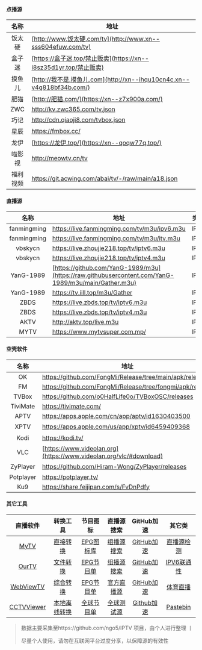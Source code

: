 #### 点播源

|   名称   | 地址                                                         |
| :------: | ------------------------------------------------------------ |
|  饭太硬  | [http://www.饭太硬.com/tv](http://www.xn--sss604efuw.com/tv) |
|  盒子迷  | [https://盒子迷.top/禁止贩卖](https://xn--i8sz35d1yr.top/禁止贩卖) |
|  摸鱼儿  | [http://我不是.摸鱼儿.com](http://xn--ihqu10cn4c.xn--v4q818bf34b.com/) |
|   肥猫   | [http://肥猫.com/](https://xn--z7x900a.com/)                 |
|   ZWC    | http://kv.zwc365.com/tv.json                                 |
|   巧记   | http://cdn.qiaoji8.com/tvbox.json                            |
|   星辰   | https://fmbox.cc/                                            |
|   龙伊   | [https://龙伊.top/](https://xn--qoqw77q.top/)                |
|  喵影视  | http://meowtv.cn/tv                                          |
| 福利视频 | https://git.acwing.com/abai/tv/-/raw/main/a18.json           |

#### 直播源

|    名称     | 地址                                                         | 类型 |
| :---------: | ------------------------------------------------------------ | :--: |
| fanmingming | https://live.fanmingming.com/tv/m3u/ipv6.m3u                 | IPV6 |
| fanmingming | https://live.fanmingming.com/tv/m3u/itv.m3u                  | IPV4 |
|   vbskycn   | https://live.zhoujie218.top/tv/iptv6.m3u                     | IPV6 |
|   vbskycn   | https://live.zhoujie218.top/tv/iptv4.m3u                     | IPV4 |
|  YanG-1989  | [https://github.com/YanG-1989/m3u](https://raw.githubusercontent.com/YanG-1989/m3u/main/Gather.m3u) | IPV6 |
|  YanG-1989  | https://tv.iill.top/m3u/Gather                               | IPV4 |
|    ZBDS     | https://live.zbds.top/tv/iptv6.m3u                           | IPV6 |
|    ZBDS     | https://live.zbds.top/tv/iptv4.m3u                           | IPV4 |
|    AKTV     | http://aktv.top/live.m3u                                     | IPV4 |
|    MYTV     | https://www.mytvsuper.com.mp/                                | IPV4 |

#### 空壳软件

|   名称    | 地址                                                         |  备注   |
| :-------: | ------------------------------------------------------------ | :-----: |
|    OK     | https://github.com/FongMi/Release/tree/main/apk/release      | Android |
|    FM     | https://github.com/FongMi/Release/tree/fongmi/apk/release    | Android |
|   TVBox   | https://github.com/o0HalfLife0o/TVBoxOSC/releases            | Android |
| TiviMate  | https://tivimate.com/                                        | Android |
|   APTV    | https://apps.apple.com/cn/app/aptv/id1630403500              |   iOS   |
|   XPTV    | https://apps.apple.com/us/app/xptv/id6459409368              | 美区iOS |
|   Kodi    | https://kodi.tv/                                             | 全平台  |
|    VLC    | [https://www.videolan.org](https://www.videolan.org/vlc/#download) | 全平台  |
| ZyPlayer  | https://github.com/Hiram-Wong/ZyPlayer/releases              | 多平台  |
| Potplayer | https://potplayer.tv/                                        | Windows |
|    Ku9    | https://share.feijipan.com/s/FvDnPdfy                        | Android |

#### 其它工具

|                           直播软件                           |                           转换工具                           |                      节目图标                       |                          直播源搜索                          |               GitHub加速               |                          其它类                          |
| :----------------------------------------------------------: | :----------------------------------------------------------: | :-------------------------------------------------: | :----------------------------------------------------------: | :------------------------------------: | :------------------------------------------------------: |
|    [MyTV](https://github.com/lizongying/my-tv-0/releases)    |      [直接转换](https://guihet.com/convert-m3u-js.html)      | [EPG图标库](https://assets.livednow.com/guide.html) |              [组播源搜索](http://tonkiang.us/?)              |  [GitHub加速](https://gh-proxy.com/)   | [直播源检测](https://github.com/zhimin-dev/iptv-checker) |
|   [OurTV](https://github.com/andandroidor/ourtv/releases)    |             [文件转换](https://zbds.top/tools/)              |           [EPG节目单](https://e.erw.cc/)            |     [组播源搜索](http://www.foodieguide.com/iptvsearch)      | [GitHub加速](https://github.akams.cn/) |            [IPV6联通性](https://testipv6.cn/)            |
| [WebViewTV](https://github.com/hxh19950701/WebViewTvLive/releases) |               [综合转换](https://tools.v1.mk/)               |       [EPG节目单](http://epg.51zmt.top:8000)        |          [官方直播源](https://iptv-org.github.io/)           | [GitHub加速](https://xiake.pro/)  |          [体育直播](http://www.qiumi1314.com/)           |
| [CCTVViewer](https://github.com/Eanya-Tonic/CCTV_Viewer/releases) | [本地离线转换](https://github.com/sublime2025/IPTV/blob/main/html) |     [全球节目单](https://epg.pw/xmltv/epg.xml)      | [全球测试源](https://epg.pw/test_channel_page.html?lang=zh-hans) |   [Github加速](https://ghfast.top/)    |               [Pastebin](https://shz.al/)                |

> 数据主要采集至https://github.com/ngo5/IPTV 项目，由个人进行整理 丨
>
> 尽量个人使用，请勿在互联网平台过度分享，以保障源的有效性
